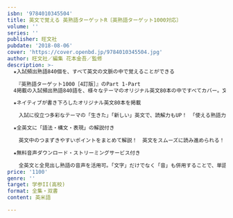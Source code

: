 ```yaml
---
isbn: '9784010345504'
title: 英文で覚える 英熟語ターゲットR〔英熟語ターゲット1000対応〕
volume: ''
series: ''
publisher: 旺文社
pubdate: '2018-08-06'
cover: 'https://cover.openbd.jp/9784010345504.jpg'
author: 旺文社／編集 花本金吾／監修
description: >-
  ★入試頻出熟語840個を、すべて英文の文脈の中で覚えることができる

  　『英熟語ターゲット1000［4訂版］』のPart 1‐Part
  4掲載の入試頻出熟語840語を、様々なテーマのオリジナル英文80本の中ですべてカバー。文脈の中で覚えるから、各熟語の使い方やニュアンスを英文の「状況」「場面」と一緒に覚えられる！

  ★ネイティブが書き下ろしたオリジナル英文80本を掲載

  　入試に役立つ多彩なテーマの「生きた」「新しい」英文で、読解力もUP！ 「使える熟語力」が身に付く！

  ★全英文に「語法・構文・表現」の解説付き

  　英文中のつまずきやすいポイントをまとめて解説！　英文をスムーズに読み進められる！

  ★無料音声ダウンロード・ストリーミングサービス付き

  　全英文と全見出し熟語の音声を活用可。「文字」だけでなく「音」も併用することで、単語の定着率・英文の理解力も確実にUP！
price: '1100'
genre: ''
target: 学参II(高校)
format: 全集・双書
content: 英米語

---
```

